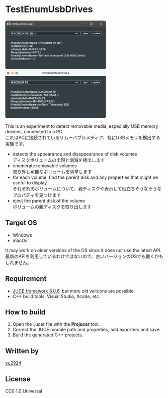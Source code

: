 # TestEnumUsbDrives

<img src="media/screenshot win.png" width="320">
<img src="media/screenshot mac.png" width="320">

This is an experiment to detect removable media, especially USB memory devices, connected to a PC.  
これはPCに接続されているリムーバブルメディア、特にUSBメモリを検出する実験です。  

- detects the appearance and disappearance of disk volumes  
ディスクボリュームの出現と消滅を検出します
- enumerate removable volumes  
取り外し可能なボリュームを列挙します
- for each volume, find the parent disk and any properties that might be useful to display  
それぞれのボリュームについて、親ディスクや表示して役立ちそうなそうなプロパティを見つけます
- eject the parent disk of the volume  
ボリュームの親ディスクを取り出します

## Target OS

- Windows
- macOs

It may work on older versions of the OS since it does not use the latest API.  
最新のAPIを利用しているわけではないので、古いバージョンのOSでも動くかもしれません。

## Requirement

- [JUCE framework 8.0.6](https://juce.com/download/), but more old versions are possible
- C++ build tools: Visual Studio, Xcode, etc.

## How to build

1. Open the .jucer file with the **Projucer** tool.
2. Correct the JUCE module path and properties, add exporters and save.
3. Build the generated C++ projects.

## Written by

[yu2924](https://twitter.com/yu2924)

## License

CC0 1.0 Universal
